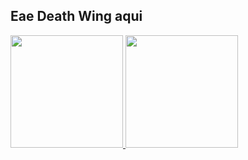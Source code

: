 ## Eae Death Wing aqui
<div>
  <a href="https://github.com/DeathWingg">
  <img height="180em" src="https://github-readme-stats.vercel.app/api?username=DeathWingg&show_icons=true&theme=great-gatsby&include_all_commits=true&count_private=true"/>
  <img height="180em" src="https://github-readme-stats.vercel.app/api/top-langs/?username=DeathWingg&layout=compact&langs_count=7&theme=great-gatsby"/>
</div>
